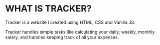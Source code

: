 # WHAT IS TRACKER?

Tracker is a website I created using HTML, CSS and Vanilla JS.

Tracker handles simple tasks like calculating your daily, weekly, monthly salary, and handles keeping track of all your expenses.

